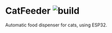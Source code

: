# CatFeeder ![build](https://github.com/nemetz07/CatFeeder/workflows/PlatformIO%20CI/badge.svg)

Automatic food dispenser for cats, using ESP32.
